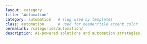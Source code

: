```yaml
---
layout: category
title: "Automation"
category: automation   # slug used by templates
class: automation      # used for header/tile accent color
permalink: /categories/automation/
description: AI-powered solutions and automation strategies.
---
```


